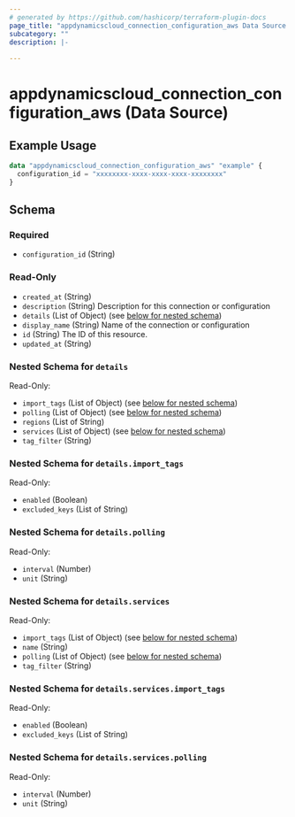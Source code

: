 ```yaml
---
# generated by https://github.com/hashicorp/terraform-plugin-docs
page_title: "appdynamicscloud_connection_configuration_aws Data Source - terraform-provider-appdynamicscloud"
subcategory: ""
description: |-
  
---
```


# appdynamicscloud_connection_configuration_aws (Data Source)



## Example Usage

```terraform
data "appdynamicscloud_connection_configuration_aws" "example" {
  configuration_id = "xxxxxxxx-xxxx-xxxx-xxxx-xxxxxxxx"
}
```

<!-- schema generated by tfplugindocs -->
## Schema

### Required

- `configuration_id` (String)

### Read-Only

- `created_at` (String)
- `description` (String) Description for this connection or configuration
- `details` (List of Object) (see [below for nested schema](#nestedatt--details))
- `display_name` (String) Name of the connection or configuration
- `id` (String) The ID of this resource.
- `updated_at` (String)

<a id="nestedatt--details"></a>
### Nested Schema for `details`

Read-Only:

- `import_tags` (List of Object) (see [below for nested schema](#nestedobjatt--details--import_tags))
- `polling` (List of Object) (see [below for nested schema](#nestedobjatt--details--polling))
- `regions` (List of String)
- `services` (List of Object) (see [below for nested schema](#nestedobjatt--details--services))
- `tag_filter` (String)

<a id="nestedobjatt--details--import_tags"></a>
### Nested Schema for `details.import_tags`

Read-Only:

- `enabled` (Boolean)
- `excluded_keys` (List of String)


<a id="nestedobjatt--details--polling"></a>
### Nested Schema for `details.polling`

Read-Only:

- `interval` (Number)
- `unit` (String)


<a id="nestedobjatt--details--services"></a>
### Nested Schema for `details.services`

Read-Only:

- `import_tags` (List of Object) (see [below for nested schema](#nestedobjatt--details--services--import_tags))
- `name` (String)
- `polling` (List of Object) (see [below for nested schema](#nestedobjatt--details--services--polling))
- `tag_filter` (String)

<a id="nestedobjatt--details--services--import_tags"></a>
### Nested Schema for `details.services.import_tags`

Read-Only:

- `enabled` (Boolean)
- `excluded_keys` (List of String)


<a id="nestedobjatt--details--services--polling"></a>
### Nested Schema for `details.services.polling`

Read-Only:

- `interval` (Number)
- `unit` (String)



